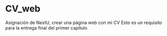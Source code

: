 # CV_web
Asignación de NextU, crear una página web con mi CV
Esto es un requisito para la entrega final del primer capítulo
